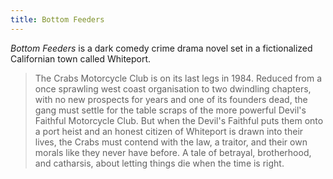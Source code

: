 ```yaml
---
title: Bottom Feeders
---
```


_Bottom Feeders_ is a dark comedy crime drama novel set in a fictionalized Californian town called Whiteport.

> The Crabs Motorcycle Club is on its last legs in 1984. Reduced from a once sprawling west coast organisation to two dwindling chapters, with no new prospects for years and one of its founders dead, the gang must settle for the table scraps of the more powerful Devil's Faithful Motorcycle Club. But when the Devil's Faithful puts them onto a port heist and an honest citizen of Whiteport is drawn into their lives, the Crabs must contend with the law, a traitor, and their own morals like they never have before. A tale of betrayal, brotherhood, and catharsis, about letting things die when the time is right.
